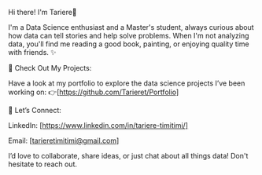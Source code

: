 Hi there! I'm Tariere👋

I'm a Data Science enthusiast and a Master's student, always curious about how data can tell stories and help solve problems. When I'm not analyzing data, you'll find me reading a good book, painting, or enjoying quality time with friends. ✨


🚀 Check Out My Projects:

Have a look at my portfolio to explore the data science projects I’ve been working on: 👉[https://github.com/Tarieret/Portfolio] 



💌 Let’s Connect:

LinkedIn: [https://www.linkedin.com/in/tariere-timitimi/]

Email: [tarieretimitimi@gmail.com]

I’d love to collaborate, share ideas, or just chat about all things data! Don't hesitate to reach out. 
